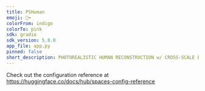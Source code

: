 ```yaml
---
title: PSHuman
emoji: 🏃‍➡️
colorFrom: indigo
colorTo: pink
sdk: gradio
sdk_version: 5.8.0
app_file: app.py
pinned: false
short_description: PHOTOREALISTIC HUMAN RECONSTRUCTION w/ CROSS-SCALE DIFF
---
```


Check out the configuration reference at https://huggingface.co/docs/hub/spaces-config-reference